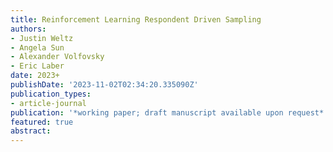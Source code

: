 ```yaml
---
title: Reinforcement Learning Respondent Driven Sampling
authors:
- Justin Weltz
- Angela Sun
- Alexander Volfovsky
- Eric Laber
date: 2023+
publishDate: '2023-11-02T02:34:20.335090Z'
publication_types:
- article-journal
publication: '*working paper; draft manuscript available upon request*'
featured: true
abstract: 
---
```

